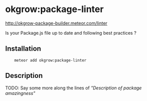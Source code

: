 # okgrow:package-linter

http://okgrow-package-builder.meteor.com/linter

Is your Package.js file up to date and following best practices ?

## Installation

```
    meteor add okgrow:package-linter
```

## Description

TODO: Say some more along the lines of *"Description of package amazingness"*

